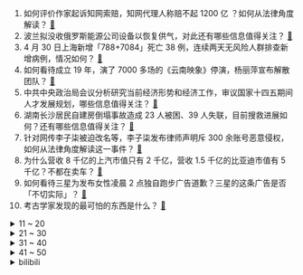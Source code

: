 1. 如何评价作家起诉知网索赔，知网代理人称赔不起 1200 亿 ？如何从法律角度解读？ [:link:](https://www.zhihu.com/question/530808731)
2. 波兰拟没收俄罗斯能源公司设备以恢复供气，对此还有哪些信息值得关注？ [:link:](https://www.zhihu.com/question/530585824)
3. 4 月 30 日上海新增「788+7084」死亡 38 例，连续两天无风险人群排查新增病例，情况如何？ [:link:](https://www.zhihu.com/question/530870432)
4. 如何看待成立 19 年，演了 7000 多场的《云南映象》停演，杨丽萍宣布解散团队？ [:link:](https://www.zhihu.com/question/530742478)
5. 中共中央政治局会议分析研究当前经济形势和经济工作，审议国家十四五期间人才发展规划，哪些信息值得关注？ [:link:](https://www.zhihu.com/question/530617342)
6. 湖南长沙居民自建房倒塌事故造成 23 人被困、39 人失联，目前搜救进展如何？还有哪些信息值得关注？ [:link:](https://www.zhihu.com/question/530802759)
7. 针对网传李子柒被迫改名等，李子柒发布律师声明斥 300 余账号恶意侵权，如何从法律角度解读这一事件？ [:link:](https://www.zhihu.com/question/530793165)
8. 为什么营收 8 千亿的上汽市值只有 2 千亿，营收 1.5 千亿的比亚迪市值有 5 千亿？不都在卖车？ [:link:](https://www.zhihu.com/question/462541762)
9. 如何看待三星为发布女性凌晨 2 点独自跑步广告道歉？三星的这条广告是否「不切实际」？ [:link:](https://www.zhihu.com/question/530778530)
10. 考古学家发现的最可怕的东西是什么？ [:link:](https://www.zhihu.com/question/422841915)
<details>
<summary>11 ~ 20</summary>

11. 中国人想进麻省理工学院有多难？ [:link:](https://www.zhihu.com/question/284014214)
12. 手术时大出血的血可不可以再输回去? [:link:](https://www.zhihu.com/question/523762495)
13. 如何看待 4 月 29 日 MIUI 系统版本更新策略，取消内测版，更改为「开发版」与「正式版」？ [:link:](https://www.zhihu.com/question/530684627)
14. 装修时最不实用的东西是什么？ [:link:](https://www.zhihu.com/question/58344655)
15. 美国防部确认日本防卫大臣将于 5 月 3 日至 6 日访美，这释放了哪些信号？ [:link:](https://www.zhihu.com/question/530748308)
16. 五一劳动节文案怎么写？ [:link:](https://www.zhihu.com/question/453759706)
17. 同学都用衡水体，我想练意大利斜体，孤军奋战怎么坚持？意大利斜体在高考会吃亏吗？ [:link:](https://www.zhihu.com/question/369472529)
18. 法国国家统计局表示法国前三个月经济陷入停滞，经济增长为 0 %，还有哪些信息值得关注？ [:link:](https://www.zhihu.com/question/530645408)
19. 大家都在用防晒，但是光用防晒能达到什么程度，能否做到抗老或者美白？ [:link:](https://www.zhihu.com/question/528893397)
20. 为什么同样是在后面 QQQ 的毒瘤，潘森被重做了，而船长还可以指向性释放呢？ [:link:](https://www.zhihu.com/question/527450504)
</details>
<details>
<summary>21 ~ 30</summary>

21. 知乎宣布全面上线显示用户 IP 属地，涉及个人主页、回答、评论等，可能会带来哪些影响? [:link:](https://www.zhihu.com/question/530778510)
22. 人性可以阴暗到什么程度？每个人都可能变成那样吗？ [:link:](https://www.zhihu.com/question/317114964)
23. 如何避免让别人嫉妒你？ [:link:](https://www.zhihu.com/question/290373537)
24. 北京着手进行方舱医院建设工作，现已完成 4000 张床位的改建储备任务，这一信息意味着什么？ [:link:](https://www.zhihu.com/question/530795186)
25. 巴菲特股东大会举行，巴菲特大幅增持雪佛龙和西方石油公司股票，强调现金重要性，还有哪些看点值得关注？ [:link:](https://www.zhihu.com/question/530778769)
26. 如何评价权志龙在牙上镶钻石？为什么有些外国明星总喜欢把宝石镶在身上？ [:link:](https://www.zhihu.com/question/526879819)
27. 美国冻结部分俄罗斯富豪私人财产的行为，符合西方标榜的私人财产神圣不可侵犯原则吗？ [:link:](https://www.zhihu.com/question/530688623)
28. 泽连斯基现在不停找西方要钱，未来会给乌克兰背上巨额债务吗？ [:link:](https://www.zhihu.com/question/529712895)
29. 北京一男子故意隐瞒行程轨迹被立案调查，他将承担哪些法律责任？ [:link:](https://www.zhihu.com/question/530647645)
30. 空气炸锅的热量和油炸的热量哪个高？ [:link:](https://www.zhihu.com/question/496042749)
</details>
<details>
<summary>31 ~ 40</summary>

31. 4 月 30 日北京新增 53 例本土确诊病例 6 例本土无症状感染者，目前疫情情况如何？ [:link:](https://www.zhihu.com/question/530870847)
32. 岳阳有哪些「老字号」品牌？它们的现状如何？ [:link:](https://www.zhihu.com/question/527884880)
33. 孩子写日记只写一句「今天，我很高兴」，如何引导孩子记录日常生活中有意义的事情？ [:link:](https://www.zhihu.com/question/529130378)
34. 我初三现在努力来得及吗? [:link:](https://www.zhihu.com/question/528675142)
35. 学了五六年的缠论，就亏了五六年，我到底错在哪里？ [:link:](https://www.zhihu.com/question/530489602)
36. 北京乘公交地铁需持 7 日内核酸证明，从实际出发，暂不组织查验，这会对市民出行带来哪些影响？ [:link:](https://www.zhihu.com/question/530796629)
37. 哲学爱好者，目前在看赵林西方哲学史，想问是不是所有非专业的的看哲学的人都会被骂成民哲? [:link:](https://www.zhihu.com/question/526475993)
38. 俄媒称「俄已确定退出国际空间站日期」，若俄方退出将会带来哪些影响？ [:link:](https://www.zhihu.com/question/530869344)
39. 能推荐一下重口恐怖的电影吗？ [:link:](https://www.zhihu.com/question/375404959)
40. 市场监管总局规定「企业生产蜂蜜不得添加任何其他物质」，有哪些积极意义？什么样的蜂蜜才算好？ [:link:](https://www.zhihu.com/question/530755833)
</details>
<details>
<summary>41 ~ 50</summary>

41. 青春一定要瘦和漂亮吗？ [:link:](https://www.zhihu.com/question/523813807)
42. 失去乌东之后，乌克兰的工业能力会有多大损失？ [:link:](https://www.zhihu.com/question/529396241)
43. 湖南长沙倒塌房屋有不同程度结构改动，6 层加建到 8 层，事故原因可能是什么？该如何避免类似事件发生？ [:link:](https://www.zhihu.com/question/530806363)
44. 有哪些适合创业者读的书籍？ [:link:](https://www.zhihu.com/question/390626008)
45. 你的亲戚提过什么过分的要求？ [:link:](https://www.zhihu.com/question/480421235)
46. 华为第一季度营收同比下降 13.9% ，至 1310 亿元，这将对企业发展有何影响？ [:link:](https://www.zhihu.com/question/530573822)
47. 5 月份准备考研的人应该怎么规划？ [:link:](https://www.zhihu.com/question/530299268)
48. 为什么《火影忍者》小李用不了忍术？ [:link:](https://www.zhihu.com/question/339574511)
49. 23 考研政治 5 月份开始背来得及吗？ [:link:](https://www.zhihu.com/question/530599195)
50. 21-22 NBA 西部半决赛，勇士 VS 灰熊系列赛有哪些看点？谁能晋级西决？ [:link:](https://www.zhihu.com/question/530757623)
</details><details>
<summary>bilibili</summary>

1. 进来让世界感受一下什么是内卷王中王！！ [:link:](//www.bilibili.com/video/BV1uS4y1w7GK)
2. 它改编自最残酷的现实，却被痛批价值观不正确 [:link:](//www.bilibili.com/video/BV1Pr4y1n7UL)
3. 知名女星走私的新型毒品，00后竟是目标用户？我顺势扒出了整条新型毒品产业链！【洞察社会系列72】 [:link:](//www.bilibili.com/video/BV1CR4y1K72L)
4. 《崩坏：星穹铁道》漫游PV：「你」的选择 [:link:](//www.bilibili.com/video/BV1ur4y1n71Y)
5. 【warma】你也在郁闷吗？来看点轻松的吧！ [:link:](//www.bilibili.com/video/BV1t44y1g7e6)
6. 【天赐的声音】周深 胡梦周《调查中》 [:link:](//www.bilibili.com/video/BV173411K7fQ)
7. 李子柒律师声明 [:link:](//www.bilibili.com/video/BV1gr4y187Xa)
8. 夺吉｜23岁藏族唐卡画师美少年:这下颌线比我人生规划都清晰！感觉是融合了欧美人的深邃立体五官，又有一种与生俱来的少数民族独有的野性帅气！ [:link:](//www.bilibili.com/video/BV1VS4y1w7MY)
9. 老师来旋一个 [:link:](//www.bilibili.com/video/BV1UZ4y1C7Zz)
10. 宠物一分为二术，毛毛再也不用丢啦， 收集起来就可以多了一个小小的它啦～ [:link:](//www.bilibili.com/video/BV1r541117Wk)
<details>
<summary>11 ~ 20</summary>

11. 国防部正告美方：生化危机制造者必须作出澄清，光躲是躲不过去的 [:link:](//www.bilibili.com/video/BV1UL4y1F72e)
12. 必须与拖堂对抗！ [:link:](//www.bilibili.com/video/BV1VF411u7Xz)
13. 这个视频让你明白，任天堂到底有多牛？【生意02】 [:link:](//www.bilibili.com/video/BV1HS4y1a7ce)
14. 跌宕起伏大师局！我宁愿做错也不要什么都不做！ [:link:](//www.bilibili.com/video/BV1MF411T7Y1)
15. 这是不是你们要的变装 很凉快那种 [:link:](//www.bilibili.com/video/BV1o44y1g7Nw)
16. 什么麻雀能受得了这三重刺激？ [:link:](//www.bilibili.com/video/BV1bZ4y1C7BY)
17. 这样子男生可以理解了吧 [:link:](//www.bilibili.com/video/BV1oL4y1F7Vc)
18. 《明日方舟》限定干员「归溟幽灵鲨」前瞻PV [:link:](//www.bilibili.com/video/BV1w44y1371Y)
19. 为什么会给老鼠立一座纪念碑？致敬实验室牺牲的小白鼠 [:link:](//www.bilibili.com/video/BV1mS4y1c7WN)
20. 【原神/𝙎𝙝𝙖𝙙𝙤𝙬 𝙊𝙛 𝙏𝙝𝙚 𝙎𝙪𝙣】来自提瓦特大陆的视觉盛宴 ! [:link:](//www.bilibili.com/video/BV1BB4y1m7aw)
</details>
<details>
<summary>21 ~ 30</summary>

21. 如何偷走一架飞机 [:link:](//www.bilibili.com/video/BV1SL4y1F7VN)
22. 1996年的中国发生了什么？【激荡四十年·1996】 [:link:](//www.bilibili.com/video/BV1oL4y1V7v2)
23. 哟呼 跟主人一起回家 [:link:](//www.bilibili.com/video/BV18T4y1r7ym)
24. 三 年 疫 情，欲 望 逐 减 [:link:](//www.bilibili.com/video/BV1q541117y7)
25. 多少个赞，明天射多少箭。（几个月没射箭了）【b友们收手吧，我以为我截止了，原来你们还没截止(ﾟДﾟ)ﾉ】 [:link:](//www.bilibili.com/video/BV1xY4y187Fi)
26. 《本草纲目》，加亿点点难度 [:link:](//www.bilibili.com/video/BV1MA4y1D7N7)
27. 看完4月新番，吓得我当场打开了剪辑软件！【泛式】 [:link:](//www.bilibili.com/video/BV19v4y1N7pJ)
28. 这是女人之间的战斗 [:link:](//www.bilibili.com/video/BV1TR4y1P7rN)
29. 鱼   雷 ！【C4快乐阴人流#28】 [:link:](//www.bilibili.com/video/BV1SY4y1877N)
30. 重庆火烧铁板！老板当面玩火，直接把我看傻了… [:link:](//www.bilibili.com/video/BV1rF411u7XQ)
</details>
<details>
<summary>31 ~ 40</summary>

31. infinity [:link:](//www.bilibili.com/video/BV1mR4y1K7SB)
32. 我花了300小时在vr里造出了高达 [:link:](//www.bilibili.com/video/BV1n541117LB)
33. “有些人表面是笨蛋 实际上是…..” [:link:](//www.bilibili.com/video/BV1N541127gi)
34. 中国人不骗中国人！4男子伪装性别实施诈骗，专骗日本男网友 [:link:](//www.bilibili.com/video/BV1vS4y1a7cZ)
35. 准备骗我前，请把我的大学名字再念一遍！ [:link:](//www.bilibili.com/video/BV1c44y137qN)
36. “读评论”190身高烦恼 [:link:](//www.bilibili.com/video/BV1KR4y1N7xj)
37. 再现绝美胡旋舞！还原李白眼中的汉唐夜宴 [:link:](//www.bilibili.com/video/BV1AL4y157Xr)
38. 每笔都是这么刚劲有力，写的这么出其不意 [:link:](//www.bilibili.com/video/BV11S4y1c7Se)
39. 不 要 一 大 早 拍 天 津 蘑 菇 [:link:](//www.bilibili.com/video/BV1M3411K7dg)
40. 现场见证 "勇士晋级半决赛" 全场观众高喊！库里MVP！！ [:link:](//www.bilibili.com/video/BV1yZ4y1C7hg)
</details>
<details>
<summary>41 ~ 50</summary>

41. 这是什么造型，光线反射之后的效果 [:link:](//www.bilibili.com/video/BV1fu411k7Rt)
42. 【后背痘痘】后背长痘？还有鸡皮？如何正确改善的方法，来喽！ [:link:](//www.bilibili.com/video/BV1Fa411e77B)
43. “你们就是这样对待学长吗” [:link:](//www.bilibili.com/video/BV1Ni4y1m7a2)
44. 小狗才不是贬义词，小狗的爱永远真诚而热烈 [:link:](//www.bilibili.com/video/BV11Y411P7wC)
45. 拜登羞辱普通军人视频曝光：富人对战争才有发言权 你没有 [:link:](//www.bilibili.com/video/BV1Ca411Y7mD)
46. 《本草纲目》但是废话文学 [:link:](//www.bilibili.com/video/BV1vT4y1r7Q4)
47. 史诗级演奏《环太平洋》！两个人VS交响乐团？！！【尔东和小明】 [:link:](//www.bilibili.com/video/BV1xT4y1r71j)
48. 白发大叔的人生忠告：不要在肚子饿的时候逛超市，也不要在孤独的时候追求爱情。 [:link:](//www.bilibili.com/video/BV19541117KL)
49. 动漫里反派的一生是如何度过的 [:link:](//www.bilibili.com/video/BV1oS4y1a7DZ)
50. 全网首支女寝版《亮剑》斥巨资 [:link:](//www.bilibili.com/video/BV1C44y1g7aw)
</details>
<details>
<summary>51 ~ 60</summary>

51. “大基建朋克”完整版，来了！ [:link:](//www.bilibili.com/video/BV1ei4y1m7yu)
52. 蜘 蛛 侠 Ｒｅｍｉｘ [:link:](//www.bilibili.com/video/BV1PY411N7ve)
53. 花7天做了只黄金脆皮烤鸡 竟然是钢化膜的口感！？？ [:link:](//www.bilibili.com/video/BV1eu411C7jX)
54. 【时代少年团】哥弟出游记04：睡衣兄弟闹翻天 [:link:](//www.bilibili.com/video/BV1UL4y1F7Eo)
55. 37首刻在DNA的古装剧神曲！第一首就破防 [:link:](//www.bilibili.com/video/BV1cL4y157PD)
56. 当我把妈妈做的菜和外卖调包，看她能发现么？ [:link:](//www.bilibili.com/video/BV1S44y1g7cM)
57. “山城小栗旬”给“宫崎骏”剪发？ [:link:](//www.bilibili.com/video/BV1c44y1u7up)
58. 【极限打工人】一天打12份工，“30岁前存100万” [:link:](//www.bilibili.com/video/BV1wY411N756)
59. 高虐｜本草纲目来啦！ [:link:](//www.bilibili.com/video/BV1qF411u7Kg)
60. 喷射战士：任天堂对射击游戏的颠覆性诠释 [:link:](//www.bilibili.com/video/BV11T4y1r7ix)
</details>
<details>
<summary>61 ~ 70</summary>

61. 零下-78℃极限散热！把100斤干冰塞进机箱，让CPU瞬间飞升！【科技达】 [:link:](//www.bilibili.com/video/BV1vT4y1r7ik)
62. 买一大箱绿色肉的顶级生蚝，绿翡翠，实现生蚝刺身的N种吃法 [:link:](//www.bilibili.com/video/BV1D541117Rw)
63. b站网友写诗，一首比一首奇怪! ! [:link:](//www.bilibili.com/video/BV14r4y1n7vu)
64. 谁是红军里的哆啦A梦？【毒舌的南瓜】 [:link:](//www.bilibili.com/video/BV1Ni4y1U7Bv)
65. “我好像做了个很长的超英梦....” [:link:](//www.bilibili.com/video/BV1Su411k7he)
66. 【直播录像】鸭主播锐评顶流明星！ [:link:](//www.bilibili.com/video/BV1L3411K78B)
67. 比变形金刚还大的伐木机 ，是怎么砍树的下面给大家演示 [:link:](//www.bilibili.com/video/BV1UL4y1F7kb)
68. “内心敏感的人，自己累别人也累” [:link:](//www.bilibili.com/video/BV1Ru411k7CH)
69. 什么样的人会把自己炫洗衣机里啊！ [:link:](//www.bilibili.com/video/BV1TS4y1w7pZ)
70. 探秘墨西哥街头美食，玉米病菌真的好吃吗？ [:link:](//www.bilibili.com/video/BV1mS4y1a7fz)
</details>
<details>
<summary>71 ~ 80</summary>

71. 感谢《有你的365天》，守护者 [:link:](//www.bilibili.com/video/BV1CS4y1a7Cm)
72. 曾经的票房神话，造就最好的周星驰与吴孟达！经典港片《赌圣》 [:link:](//www.bilibili.com/video/BV1Qu411k73f)
73. 厨师长教你：“大葱爆鸡胸肉”的家常做法，好吃不柴，下饭一绝 [:link:](//www.bilibili.com/video/BV1H34y1e7QD)
74. ⚡️  猫  核  老  鼠  ⚡️ [:link:](//www.bilibili.com/video/BV115411m7rn)
75. 离谱！突然疯狂暗示女友生女儿…她有啥反应？和丈母娘一起整活！ [:link:](//www.bilibili.com/video/BV1aT4y1r7g1)
76. 我在国外给腾格尔租了个广告牌 [:link:](//www.bilibili.com/video/BV1gu411C7na)
77. 王老六：是时候说再见了 [:link:](//www.bilibili.com/video/BV1yi4y1m7TW)
78. 一个人住vs和爸妈一起住 [:link:](//www.bilibili.com/video/BV1Ti4y1U77G)
79. 我举报了朋友在考试中作弊，导致其毕不了业【观众提问】 [:link:](//www.bilibili.com/video/BV1q44y1g7fh)
80. 神秘人给特警蜀黍寄了一只哈士奇，特警蜀黍抑郁了 [:link:](//www.bilibili.com/video/BV1iB4y1m7ws)
</details>
<details>
<summary>81 ~ 90</summary>

81. 【JUMP】为何米哈游总喜欢作死 [:link:](//www.bilibili.com/video/BV1444y137YC)
82. 恋爱初期郊游！ [:link:](//www.bilibili.com/video/BV1cY4y1e7nY)
83. 骑着摩托车去劈人 [:link:](//www.bilibili.com/video/BV1h34y1e7pP)
84. 绝密影像资料：这还是我认识的那个只会玩安琪拉的沈腾吗？ [:link:](//www.bilibili.com/video/BV1kL4y1F7KK)
85. 4月26日，新疆乌鲁木齐。一名男子结婚，当天没有做核酸没办法进入酒店，只好坐在酒店门外看自己婚礼直播。网友：自己错过了自己的婚礼，史上最牛人才。 [:link:](//www.bilibili.com/video/BV1WS4y1w7hq)
86. 梁山最帅ADC：公明哥哥由我守护！《水浒传》P19 [:link:](//www.bilibili.com/video/BV1MY4y1h7kY)
87. 【银河格斗3开播吐槽】命运冲突× 部落冲突√ [:link:](//www.bilibili.com/video/BV1ri4y1m7Zp)
88. 在家也能环游世界？ [:link:](//www.bilibili.com/video/BV1KF411T7e5)
89. 侄子：“我的叔叔真的是超人！” [:link:](//www.bilibili.com/video/BV1SY4y187G9)
90. 注入林魂！我们爆肝七天成功还原雾山五行超燃片段！ [:link:](//www.bilibili.com/video/BV1Si4y1m729)
</details>
<details>
<summary>91 ~ 100</summary>

91. 杰伦粉丝花式催歌，没有你的歌，华语乐坛该怎么活？ [:link:](//www.bilibili.com/video/BV1kZ4y1C7Mc)
92. 小孩子吃太幼稚 大人吃就刚刚好 [:link:](//www.bilibili.com/video/BV1nA4y1D79p)
93. 米哈游的新游戏，爷第一次觉得自己这么牛逼！ [:link:](//www.bilibili.com/video/BV1Fa411e73x)
94. 你管这叫植物大战僵尸？#4 [:link:](//www.bilibili.com/video/BV1da411Y7Yr)
95. 【补档】《日语版我徒弟呢》 [:link:](//www.bilibili.com/video/BV1m34y1e7S3)
96. 我去吃了英国评分最低的餐厅 [:link:](//www.bilibili.com/video/BV1BZ4y1C7uf)
97. 女孩子们在勇敢说不的同时也要小心坏蛋哦！ [:link:](//www.bilibili.com/video/BV1nZ4y117zs)
98. 【原神剧场】𝑷𝒐𝒍𝒊𝒔𝒉𝒆𝒅 𝑷𝒆𝒓𝒇𝒐𝒓𝒎𝒂𝒏𝒄𝒆/全员女团向 [:link:](//www.bilibili.com/video/BV1V3411K7SQ)
99. 这是碳基生物能做出的事吗 [:link:](//www.bilibili.com/video/BV1W54111799)
100. 曾经火遍B站的《霜雪千年》，还有多少人记得当年的音乐区和古风圈？ [:link:](//www.bilibili.com/video/BV1UL4y1F7zk)
</details></details>
